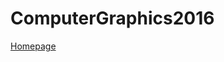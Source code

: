 # ComputerGraphics2016
<a href="http://ak532892.github.io/ComputerGraphics2016/index.html">Homepage</a>
